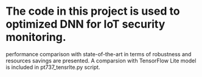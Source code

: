# The code in this project is used to optimized DNN for IoT security monitoring.
performance comparison with state-of-the-art in terms of robustness and resources savings are presented.
A comparsion with TensorFlow Lite model is included in pt737_tensrlte.py script.

